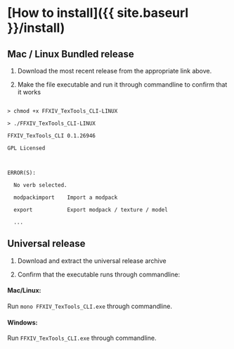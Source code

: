 # [How to install]({{ site.baseurl }}/install)



## Mac / Linux Bundled release

1. Download the most recent release from the appropriate link above. 



2. Make the file executable and run it through commandline to confirm that it works



```

> chmod +x FFXIV_TexTools_CLI-LINUX

> ./FFXIV_TexTools_CLI-LINUX

FFXIV_TexTools_CLI 0.1.26946

GPL Licensed



ERROR(S):

  No verb selected.

  modpackimport    Import a modpack

  export           Export modpack / texture / model

  ...

```



## Universal release

1. Download and extract the universal release archive







2. Confirm that the executable runs through commandline: 

#### Mac/Linux:

Run `mono FFXIV_TexTools_CLI.exe` through commandline.

#### Windows:

Run `FFXIV_TexTools_CLI.exe` through commandline.




